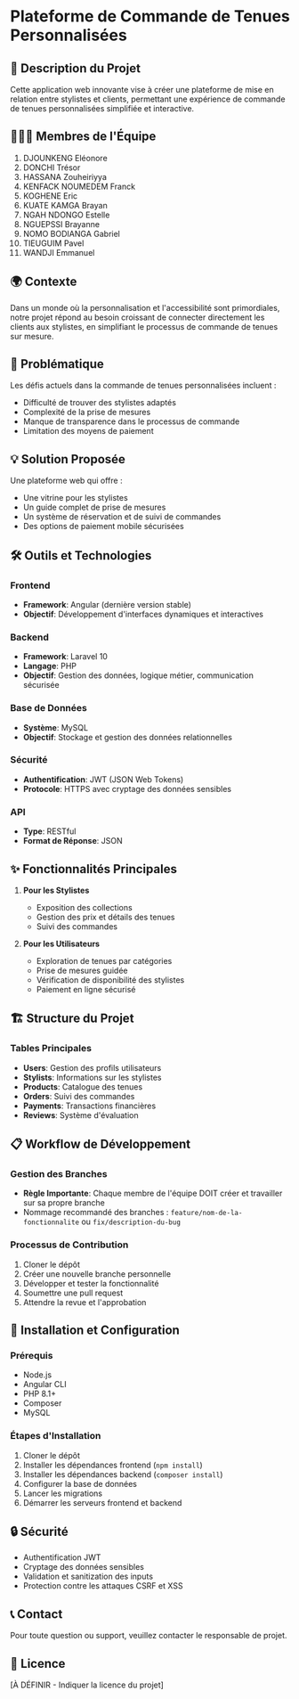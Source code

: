 # Plateforme de Commande de Tenues Personnalisées

## 📝 Description du Projet

Cette application web innovante vise à créer une plateforme de mise en relation entre stylistes et clients, permettant une expérience de commande de tenues personnalisées simplifiée et interactive.

## 🧑‍🤝‍🧑 Membres de l'Équipe

1. DJOUNKENG Eléonore
2. DONCHI Trésor
3. HASSANA Zouheiriyya
4. KENFACK NOUMEDEM Franck
5. KOGHENE Eric
6. KUATE KAMGA Brayan
7. NGAH NDONGO Estelle
8. NGUEPSSI Brayanne
9. NOMO BODIANGA Gabriel
10. TIEUGUIM Pavel
11. WANDJI Emmanuel


## 🌍 Contexte

Dans un monde où la personnalisation et l'accessibilité sont primordiales, notre projet répond au besoin croissant de connecter directement les clients aux stylistes, en simplifiant le processus de commande de tenues sur mesure.

## 🎯 Problématique

Les défis actuels dans la commande de tenues personnalisées incluent :

- Difficulté de trouver des stylistes adaptés
- Complexité de la prise de mesures
- Manque de transparence dans le processus de commande
- Limitation des moyens de paiement

## 💡 Solution Proposée

Une plateforme web qui offre :

- Une vitrine pour les stylistes
- Un guide complet de prise de mesures
- Un système de réservation et de suivi de commandes
- Des options de paiement mobile sécurisées

## 🛠 Outils et Technologies

### Frontend

- **Framework**: Angular (dernière version stable)
- **Objectif**: Développement d'interfaces dynamiques et interactives

### Backend

- **Framework**: Laravel 10
- **Langage**: PHP
- **Objectif**: Gestion des données, logique métier, communication sécurisée

### Base de Données

- **Système**: MySQL
- **Objectif**: Stockage et gestion des données relationnelles

### Sécurité

- **Authentification**: JWT (JSON Web Tokens)
- **Protocole**: HTTPS avec cryptage des données sensibles

### API

- **Type**: RESTful
- **Format de Réponse**: JSON

## ✨ Fonctionnalités Principales

1. **Pour les Stylistes**

   - Exposition des collections
   - Gestion des prix et détails des tenues
   - Suivi des commandes

2. **Pour les Utilisateurs**
   - Exploration de tenues par catégories
   - Prise de mesures guidée
   - Vérification de disponibilité des stylistes
   - Paiement en ligne sécurisé

## 🏗 Structure du Projet

### Tables Principales

- **Users**: Gestion des profils utilisateurs
- **Stylists**: Informations sur les stylistes
- **Products**: Catalogue des tenues
- **Orders**: Suivi des commandes
- **Payments**: Transactions financières
- **Reviews**: Système d'évaluation

## 📋 Workflow de Développement

### Gestion des Branches

- **Règle Importante**: Chaque membre de l'équipe DOIT créer et travailler sur sa propre branche
- Nommage recommandé des branches : `feature/nom-de-la-fonctionnalite` ou `fix/description-du-bug`

### Processus de Contribution

1. Cloner le dépôt
2. Créer une nouvelle branche personnelle
3. Développer et tester la fonctionnalité
4. Soumettre une pull request
5. Attendre la revue et l'approbation

## 🚀 Installation et Configuration

### Prérequis

- Node.js
- Angular CLI
- PHP 8.1+
- Composer
- MySQL

### Étapes d'Installation

1. Cloner le dépôt
2. Installer les dépendances frontend (`npm install`)
3. Installer les dépendances backend (`composer install`)
4. Configurer la base de données
5. Lancer les migrations
6. Démarrer les serveurs frontend et backend

## 🔒 Sécurité

- Authentification JWT
- Cryptage des données sensibles
- Validation et sanitization des inputs
- Protection contre les attaques CSRF et XSS

## 📞 Contact

Pour toute question ou support, veuillez contacter le responsable de projet.

## 📄 Licence

[À DÉFINIR - Indiquer la licence du projet]
